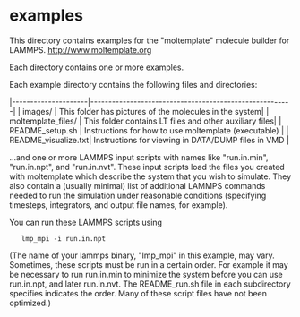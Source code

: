 examples
================
This directory contains examples for the
"moltemplate" molecule builder for LAMMPS.
http://www.moltemplate.org

Each directory contains one or more examples.

Each example directory contains the following files and directories:

|---------------------|--------------------------------------------------------|
| images/             | This folder has pictures of the molecules in the system|
| moltemplate_files/  | This folder contains LT files and other auxiliary files|
| README_setup.sh     | Instructions for how to use moltemplate (executable)   |
| README_visualize.txt| Instructions for viewing in DATA/DUMP files in VMD     |

...and one or more LAMMPS input scripts with names like "run.in.min",
"run.in.npt", and "run.in.nvt". These input scripts load the files you
created with moltemplate which describe the system that you wish to simulate.
They also contain a (usually minimal) list of additional LAMMPS
commands needed to run the simulation under reasonable conditions
(specifying timesteps, integrators, and output file names, for example).

You can run these LAMMPS scripts using
```
   lmp_mpi -i run.in.npt
```
(The name of your lammps binary, "lmp_mpi" in this example, may vary.
 Sometimes, these scripts must be run in a certain order.  For example
 it may be necessary to run run.in.min to minimize the system before
 you can use run.in.npt, and later run.in.nvt.  The README_run.sh file
 in each subdirectory specifies indicates the order.  Many of these 
 script files have not been optimized.)

